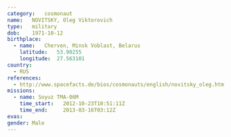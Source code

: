 ```yaml
---
category:	cosmonaut
name:	NOVITSKY, Oleg Viktorovich
type:	military
dob:	1971-10-12
birthplace:
  - name:	Cherven, Minsk Voblast, Belarus
    latitude:	53.90255
    longitude:	27.563101
country:
  - RUS
references:
  - http://www.spacefacts.de/bios/cosmonauts/english/novitsky_oleg.htm
missions:
  - name: Soyuz TMA-06M
    time_start:   2012-10-23T10:51:11Z
    time_end:     2013-03-16T03:12Z
evas:
gender:	Male
---
```

